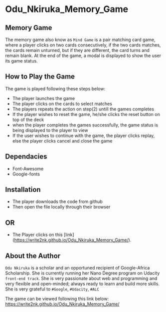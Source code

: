 # Odu_Nkiruka_Memory_Game
## Memory Game ##
The memory game also know as `Mind Game` is a pair matching card game, where a player clicks on two cards consecutively, if the two cards matches, the cards remain unturned, but if they are different, the card turns and remain blank. At the end of the game, a modal is displayed to show the user its game status. 
## How to Play the Game ##
The game is played following these steps below:
* The player launches the game
* The player clicks on the cards to select matches
* The players repeats the action on step(2) untill the games completes
* If the player wishes to reset the game, he/she clicks the reset button on top of the deck
* when the player completes the games successfully, the game status is being displayed to the player to view
* If the user wishes to continue with the game, the player clicks replay, else the player clicks cancel and close the game

## Dependacies
- Font-Awesome
- Google-fonts

## Installation
* The player downloads the code from github
* Then open the file locally through their browser 
## OR 
* The Player clicks on this [link] (https://write2nk.github.io/Odu_Nkiruka_Memory_Game/).

## About the Author ##
`Odu Nkiruka` is a scholar and an opportuned recipient of Google-Africa Scholarship. She is currently running her Nano Degree program on Udacity `front-end track`. She is very passionate about web and programming and very flexible and open-minded; always ready to learn and build more skills. 
She is very grateful to  `#Google`,  `#Udacity`, `#ALC`

The game can be viewed following this link below:
https://write2nk.github.io/Odu_Nkiruka_Memory_Game/
